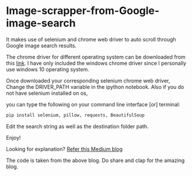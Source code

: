 # Image-scrapper-from-Google-image-search

It makes use of selenium and chrome web driver to auto scroll through Google image search results.



The chrome driver for different operating system can be downloaded from this [link](https://chromedriver.chromium.org/downloads). I have only included the windows chrome driver since I personally use windows 10 operating system.

Once downloaded your corresponding selenium chrome web driver, Change the DRIVER_PATH variable in the ipython notebook. 
Also if you do not have selenium installed on os,

you can type the following on your command line interface [or] terminal:

```python
pip install selenium, pillow, requests, BeautifulSoup
```



Edit the search string as well as the destination folder path.

Enjoy!



Looking for explanation? [Refer this Medium blog](https://towardsdatascience.com/image-scraping-with-python-a96feda8af2d)

The code is taken from the above blog. Do share and clap for the amazing blog.